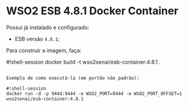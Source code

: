 # WSO2 ESB 4.8.1 Docker Container

Possui já instalado e configurado:

* ESB versão `4.8.1`;

Para construir a imagem, faça:

#!shell-session
docker build -t wso2senai/esb-container:4.8.1 .
```

Exemplo de como executá-la (em portão não padrão):

#!shell-session
docker run -d -p 9444:9444 -e WSO2_PORT=9444 -e WSO2_PORT_OFFSET=1 wso2senai/esb-container:4.8.1
```